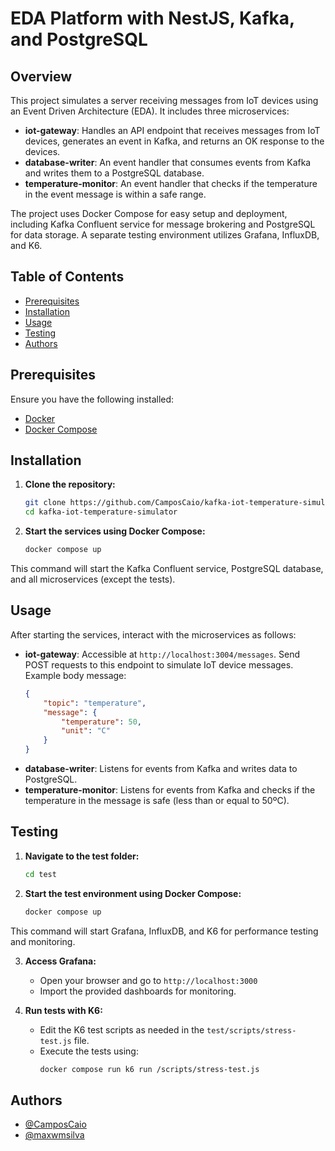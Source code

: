# EDA Platform with NestJS, Kafka, and PostgreSQL

## Overview

This project simulates a server receiving messages from IoT devices using an Event Driven Architecture (EDA). It includes three microservices:

- **iot-gateway**: Handles an API endpoint that receives messages from IoT devices, generates an event in Kafka, and returns an OK response to the devices.
- **database-writer**: An event handler that consumes events from Kafka and writes them to a PostgreSQL database.
- **temperature-monitor**: An event handler that checks if the temperature in the event message is within a safe range.

The project uses Docker Compose for easy setup and deployment, including Kafka Confluent service for message brokering and PostgreSQL for data storage. A separate testing environment utilizes Grafana, InfluxDB, and K6.

## Table of Contents

- [Prerequisites](#prerequisites)
- [Installation](#installation)
- [Usage](#usage)
- [Testing](#testing)
- [Authors](#authors)

## Prerequisites

Ensure you have the following installed:

- [Docker](https://www.docker.com/get-started)
- [Docker Compose](https://docs.docker.com/compose/install/)

## Installation

1. **Clone the repository:**
    ```bash
    git clone https://github.com/CamposCaio/kafka-iot-temperature-simulator.git
    cd kafka-iot-temperature-simulator
    ```

2. **Start the services using Docker Compose:**
    ```bash
    docker compose up
    ```

This command will start the Kafka Confluent service, PostgreSQL database, and all microservices (except the tests).

## Usage

After starting the services, interact with the microservices as follows:

- **iot-gateway**: Accessible at `http://localhost:3004/messages`. Send POST requests to this endpoint to simulate IoT device messages. Example body message:
    ```json
    {
        "topic": "temperature",
        "message": {
            "temperature": 50,
            "unit": "C"
        }
    }
    ```
- **database-writer**: Listens for events from Kafka and writes data to PostgreSQL.
- **temperature-monitor**: Listens for events from Kafka and checks if the temperature in the message is safe (less than or equal to 50ºC).

## Testing

1. **Navigate to the test folder:**
    ```bash
    cd test
    ```

2. **Start the test environment using Docker Compose:**
    ```bash
    docker compose up
    ```

This command will start Grafana, InfluxDB, and K6 for performance testing and monitoring.

3. **Access Grafana:**
    - Open your browser and go to `http://localhost:3000`
    - Import the provided dashboards for monitoring.

4. **Run tests with K6:**
    - Edit the K6 test scripts as needed in the `test/scripts/stress-test.js` file.
    - Execute the tests using:
      ```bash
      docker compose run k6 run /scripts/stress-test.js
      ```

## Authors

- [@CamposCaio](https://www.github.com/CamposCaio)
- [@maxwmsilva](https://www.github.com/maxwmsilva)
